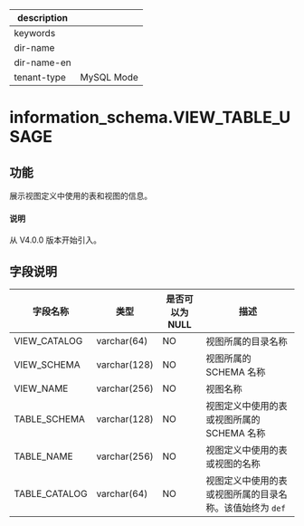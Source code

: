 |description||
|---|---|
|keywords||
|dir-name||
|dir-name-en||
|tenant-type|MySQL Mode|

# information_schema.VIEW_TABLE_USAGE

## 功能

展示视图定义中使用的表和视图的信息。

<main id="notice" type='explain'>
  <h4>说明</h4>
  <p>从 V4.0.0 版本开始引入。</p>
</main>

## 字段说明

|     字段名称      |      类型      | 是否可以为 NULL |               描述                |
|---------------|--------------|------------|---------------------------------|
| VIEW_CATALOG  | varchar(64)   | NO         | 视图所属的目录名称                       |
| VIEW_SCHEMA   | varchar(128) | NO         | 视图所属的 SCHEMA 名称                 |
| VIEW_NAME     | varchar(256) | NO         | 视图名称                            |
| TABLE_SCHEMA  | varchar(128) | NO         | 视图定义中使用的表或视图所属的 SCHEMA 名称       |
| TABLE_NAME    | varchar(256) | NO         | 视图定义中使用的表或视图的名称                 |
| TABLE_CATALOG | varchar(64)   | NO         | 视图定义中使用的表或视图所属的目录名称。该值始终为 `def` |
